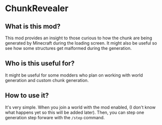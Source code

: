 # ChunkRevealer

## What is this mod?
This mod provides an insight to those curious to how the chunk are being generated by Minecraft during the loading screen. 
It might also be useful so see how some structures get malformed during the generation.


## Who is this useful for?

It might be useful for some modders who plan on working with world generation and custom chunk generation.


## How to use it?

It's very simple. When you join a world with the mod enabled, (I don't know what happens yet so this will be added later).
Then, you can step one generation step forware with the `/step` command.
